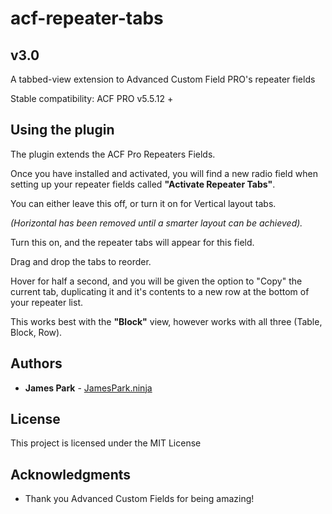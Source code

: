 # acf-repeater-tabs
## v3.0
A tabbed-view extension to Advanced Custom Field PRO's repeater fields

Stable compatibility: ACF PRO v5.5.12 +

## Using the plugin

The plugin extends the ACF Pro Repeaters Fields.

Once you have installed and activated, you will find a new radio field when setting up your repeater fields called **"Activate Repeater Tabs"**.

You can either leave this off, or turn it on for Vertical layout tabs. 

*(Horizontal has been removed until a smarter layout can be achieved).*

Turn this on, and the repeater tabs will appear for this field.

Drag and drop the tabs to reorder.

Hover for half a second, and you will be given the option to "Copy" the current tab, duplicating it and it's contents to a new row at the bottom of your repeater list.

This works best with the **"Block"** view, however works with all three (Table, Block, Row).

## Authors

* **James Park** - [JamesPark.ninja](https://github.com/JamesParkNINJA)

## License

This project is licensed under the MIT License

## Acknowledgments

* Thank you Advanced Custom Fields for being amazing!